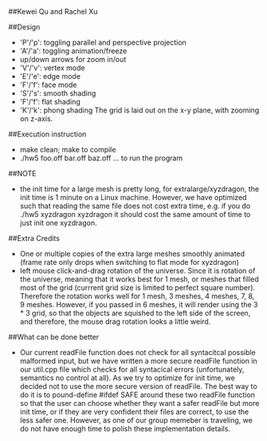 ##Kewei Qu and Rachel Xu

##Design
  - 'P'/'p': toggling parallel and perspective projection
  - 'A'/'a': toggling animation/freeze
  - up/down arrows for zoom in/out
  - 'V'/'v': vertex mode
  - 'E'/'e': edge mode
  - 'F'/'f': face mode
  - 'S'/'s': smooth shading
  - 'F'/'f': flat shading
  - 'K'/'k': phong shading
  The grid is laid out on the x-y plane, with zooming on z-axis. 
  
##Execution instruction
  - make clean; make to compile
  - ./hw5 foo.off bar.off baz.off ... to run the program
  
##NOTE
  - the init time for a large mesh is pretty long, for extralarge/xyzdragon, the init time is 1 minute on a Linux machine. However, we have optimized such that reading the same file does not cost extra time, e.g. if you do ./hw5 xyzdragon xyzdragon it should cost the same amount of time to just init one xyzdragon.

##Extra Credits
  - One or multiple copies of the extra large meshes smoothly animated (frame rate
    only drops when switching to flat mode for xyzdragon)
  - left mouse click-and-drag rotation of the universe. Since it is rotation of the universe, meaning that it works best for 1 mesh, or meshes that filled most of the grid (currrent grid size is limited to perfect square number). Therefore the rotation works well for 1 mesh, 3 meshes, 4 meshes, 7, 8, 9 meshes. However, if you passed in 6 meshes, it will render using the 3 * 3 grid, so that the objects are squished to the left side of the screen, and therefore, the mouse drag rotation looks a little weird.

##What can be done better
  - Our current readFile function does not check for all syntacitcal possible malformed
    input, but we have written a more secure readFile function in our util.cpp file which checks for all syntacical errors (unfortunately, semantics no control at all). As we try to optimize for init time, we decided not to use the more secure version of readFile. The best way to do it is to pound-define #ifdef SAFE around these two readFile function so that the user can choose whether they want a safer readFile but more init time, or if they are very confident their files are correct, to use the less safer one. However, as one of our group memeber is traveling, we do not have enough time to polish these implementation details. 
    
